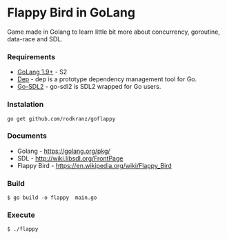# Flappy Bird in GoLang

Game made in Golang to learn little bit more about concurrency, goroutine, data-race and SDL. 

### Requirements

 * [GoLang 1.9+](https://golang.org/dl/#stable) - S2
 * [Dep](https://github.com/golang/dep) - dep is a prototype dependency management tool for Go.
 * [Go-SDL2](https://github.com/veandco/go-sdl2/) - go-sdl2 is SDL2 wrapped for Go users.
 
### Instalation 

 `go get github.com/rodkranz/goflappy`
 
### Documents 

  * Golang - https://golang.org/pkg/ 
  * SDL - http://wiki.libsdl.org/FrontPage
  * Flappy Bird - https://en.wikipedia.org/wiki/Flappy_Bird

### Build

    $ go build -o flappy  main.go
  
### Execute
  
    $ ./flappy
  
